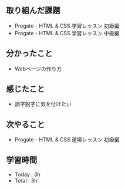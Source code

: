 ## 取り組んだ課題
- Progate - HTML & CSS 学習レッスン 初級編
- Progate - HTML & CSS 学習レッスン 中級編
## 分かったこと
- Webページの作り方
## 感じたこと
- 誤字脱字に気を付けたい
## 次やること
- Progate - HTML & CSS 道場レッスン 初級編
## 学習時間
- Today : 3h
- Total : 3h